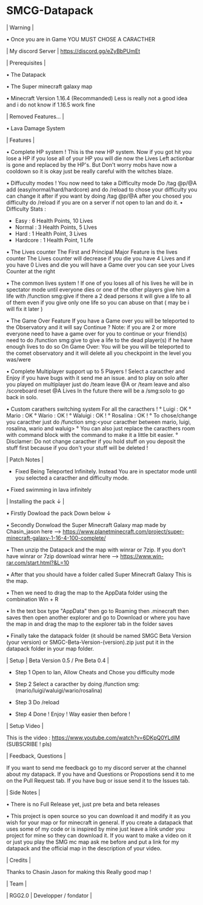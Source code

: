 # SMCG-Datapack

| Warning |

• Once you are in Game YOU MUST CHOSE A CARACTHER

| My discord Server | https://discord.gg/eZyBbPUmEt

| Prerequisites |

• The Datapack

• The Super minecraft galaxy map

• Minecraft Version 1.16.4 (Recommanded) Less is really not a good idea and i do not know if 1.16.5 work fine

| Removed Features... |

• Lava Damage System

| Features |

• Complete HP system ! This is the new HP system. Now if you got hit you lose a HP if you lose all of your HP you will die now the Lives Left actionbar is gone and replaced by the HP's. But Don't worry mobs have now a cooldown so it is okay just be really careful with the witches blaze.

• Diffuculty modes ! You now need to take a Difficulty mode Do /tag @p/@A add (easy/normal/hard/hardcore) and do /reload to chose your difficulty you can change it after if you want by doing /tag @p/@A after you chosed you difficulty do /reload if you are on a server if not open to lan and do it.
• Difficulty Stats :
- Easy : 6 Health Points, 10 Lives
- Normal : 3 Health Points, 5 LIves
- Hard : 1 Health Point, 3 Lives
- Hardcore : 1 Health Point, 1 Life

• The Lives counter The First and Principal Major Feature is the lives counter The Lives counter will decrease if you die you have 4 Lives and if you have 0 Lives and die you will have a Game over you can see your Lives Counter at the right

• The common lives system ! If one of you loses all of his lives he will be in spectator mode until everyone dies or one of the other players give him a life with /function smg:give if there a 2 dead persons it will give a life to all of them even if you give only one life so you can abuse on that ( may be i will fix it later )

• The Game Over Feature If you have a Game over you will be teleported to the Observatory and it will say Continue ? Note: if you are 2 or more everyone need to have a game over for you to continue or your friend(s) need to do /function smg:give to give a life to the dead player(s) if he have enough lives to do so On Game Over: You will be you will be teleported to the comet observatory and it will delete all you checkpoint in the level you was/were

• Complete Multiplayer support up to 5 Players ! Select a caracther and Enjoy if you have bugs with it send me an issue. and to play on solo after you played on multiplayer just do /team leave @A or /team leave and also /scoreboard reset @A Lives In the future there will be a /smg:solo to go back in solo.

• Custom carathers switching system For all the caracthers !
° Luigi : OK
° Mario : OK
° Wario : OK !
° Waluigi : OK !
° Rosalina : OK !
° To chose/change you caracther just do /function smg:<your caracther between mario, luigi, rosalina, wario and waluig>
° You can also just replace the caracthers room with command block with the command to make it a little bit easier.
° Disclamer: Do not change caracther if you hold stuff on you deposit the stuff first because if you don't your stuff will be deleted !

| Patch Notes |

- Fixed Being Teleported Infinitely. Instead You are in spectator mode until you selected a caracther and difficulty mode.

• Fixed swimming in lava infinitely

| Installing the pack ↓ |

• Firstly Dowload the pack Down below ↓

• Secondly Donwload the Super Minecraft Galaxy map made by Chasin_jason here --> https://www.planetminecraft.com/project/super-minecraft-galaxy-1-16-4-100-complete/

• Then unzip the Datapack and the map with winrar or 7zip. If you don't have winrar or 7zip download winrar here --> https://www.win-rar.com/start.html?&L=10

• After that you should have a folder called Super Minecraft Galaxy This is the map.

• Then we need to drag the map to the AppData folder using the combination Win + R

• In the text box type "AppData" then go to Roaming then .minecraft then saves then open another explorer and go to Download or where you have the map in and drag the map to the explorer tab in the folder saves

• Finally take the datapack folder (it should be named SMGC Beta Version (your version) or SMGC-Beta-Version-(version).zip just put it in the datapack folder in your map folder.

| Setup | Beta Version 0.5 / Pre Beta 0.4 |

  - Step 1
    Open to lan, Allow Cheats and Chose you difficulty mode

  - Step 2
    Select a caracther by doing /function smg:(mario/luigi/waluigi/wario/rosalina)

  - Step 3
    Do /reload

  - Step 4
    Done ! Enjoy ! Way easier then before !

| Setup Video |

This is the video : https://www.youtube.com/watch?v=6DKpQ0YLdlM (SUBSCRIBE ! pls)

| Feedback, Questions |

If you want to send me feedback go to my discord server at the channel about my datapack.
If you have and Questions or Propostions send it to me on the Pull Request tab.
If you have bug or issue send it to the Issues tab.

| Side Notes |

• There is no Full Release yet, just pre beta and beta releases

• This project is open source so you can download it and modify it as you wish for your map or for minecraft in general. If you create a datapack that uses some of my code or is inspired by mine just leave a link under you project for mine so they can download it. If you want to make a video on it or just you play the SMG mc map ask me before and put a link for my datapack and the official map in the description of your video.

| Credits |

Thanks to Chasin Jason for making this Really good map !

| Team |

| RGG2.0 | Developper / fondator |

